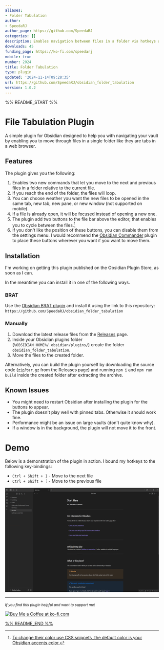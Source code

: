 ```yaml
---
aliases:
- Folder Tabulation
author:
- SpeedaRJ
author_page: https://github.com/SpeedaRJ
categories: []
description: Enables navigation between files in a folder via hotkeys and commands.
downloads: 45
funding_page: https://ko-fi.com/speedarj
mobile: true
number: 2024
title: Folder Tabulation
type: plugin
updated: '2024-11-14T09:28:35'
url: https://github.com/SpeedaRJ/obsidian_folder_tabulation
version: 1.0.2
---
```


%% README_START %%

# File Tabulation Plugin

A simple plugin for Obsidian designed to help you with navigating your vault by enabling you to move through files in a single folder like they are tabs in a web browser.

## Features

The plugin gives you the following: 
1. Enables two new commands that let you move to the next and previous files in a folder relative to the current file.
2. If you reach the end of the folder, the files will loop.
3. You can choose weather you want the new files to be opened in the same tab, new tab, new pane, or new window (not supported on mobile).
4. If a file is already open, it will be focused instead of opening a new one.
5. The plugin add two buttons to the file bar above the editor, that enables you to cycle between the files.[^1]
6. If you don't like the position of these buttons, you can disable them from the settings menu. I would recommend the [Obsidian Commander](https://github.com/phibr0/obsidian-commander) plugin to place these buttons wherever you want if you want to move them.

## Installation

I'm working on getting this plugin published on the Obsidian Plugin Store, as soon as I can.

In the meantime you can install it in one of the following ways.

### BRAT

Use the [Obsidian BRAT plugin](https://github.com/TfTHacker/obsidian42-brat) and install it using the link to this repository:  
`https://github.com/SpeedaRJ/obsidian_folder_tabulation`

### Manually

1. Download the latest release files from the [Releases](https://github.com/SpeedaRJ/obsidian_folder_tabulation/releases) page.
2. Inside your Obsidian plugins folder (`%OBSIDIAN_HOME%/.obsidian/plugins/`) create the folder `obsidian_folder_tabulation`.
3. Move the files to the created folder.

Alternatively, you can build the plugin yourself by downloading the source code (`zip`/`tar.gz` from the Releases page) and running `npm i` and `npm run build` inside the created folder after extracting the archive.

## Known Issues

- You might need to restart Obsidian after installing the plugin for the buttons to appear.
- The plugin doesn't play well with pinned tabs. Otherwise it should work fine.
- Performance might be an issue on large vaults (don't quite know why).
- If a window is in the background, the plugin will not move it to the front.

# Demo

Below is a demonstration of the plugin in action. I bound my hotkeys to the following key-bindings:
- `Ctrl + Shift + ]` - Move to the next file
- `Ctrl + Shift + [` - Move to the previous file

![Demo](https://raw.githubusercontent.com/SpeedaRJ/obsidian_folder_tabulation/HEAD/assets/demo_folder_tabulation.gif)

[^1]: To change their color use CSS snippets, the default color is your Obsidian accents color.

---

<small>*If you find this plugin helpful and want to support me!*</small>

<a href='https://ko-fi.com/speedarj' target='_blank'><img style='border:0px;height:32px;' src='https://az743702.vo.msecnd.net/cdn/kofi3.png?v=0' border='0' alt='Buy Me a Coffee at ko-fi.com' />


%% README_END %%